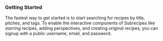 ### Getting Started

The fastest way to get started is to start searching for recipes by title, pitches, and tags. To enable the interactive components of Subrecipes like starring recipes, adding perspectives, and creating original recipes, you can signup with a public username, email, and password.
